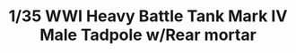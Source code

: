 ---
layout: product
title: "1/35 WWI Heavy Battle Tank Mark IV Male Tadpole w/Rear mortar"
price: "6900" 
desc: "Maketa"
img_path: "/assets/img/TAKO2015.webp"
brand: "N/A"
available: false
special_offer: false
new: false
soon: false
cat: "010000"
subcat: "010200"
subsubcat: "0N/A"
sifra: "TAKO2015"
popular: false
---